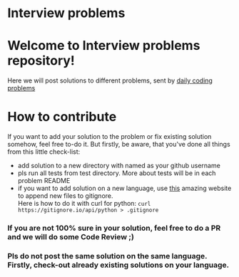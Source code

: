 # Interview problems
# Welcome to Interview problems repository!
Here we will post solutions to different problems, sent by [daily coding problems](dailycodingproblems.com)
# How to contribute
If you want to add your solution to the problem or fix existing solution somehow, feel free to-do it.
But firstly, be aware, that you've done all things from this little check-list:
- add solution to a new directory with named as your github username
- pls run all tests from test directory. More about tests will be in each problem README
- if you want to add solution on a new language, use [this](https://gitignore.io) amazing website to append new files to gitignore.<br>
Here is how to do it with curl for python:
`curl https://gitignore.io/api/python > .gitignore`
### If you are not 100% sure in your solution, feel free to do a PR and we will do some Code Review ;)
### Pls do not post the same solution on the same language. Firstly, check-out already existing solutions on your language.
